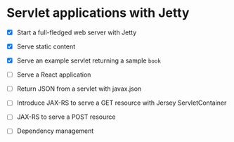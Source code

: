 # Servlet applications with Jetty

* [x] Start a full-fledged web server with Jetty
* [x] Serve static content
* [x] Serve an example servlet returning a sample `book`
* [ ] Serve a React application
* [ ] Return JSON from a servlet with javax.json
* [ ] Introduce JAX-RS to serve a GET resource with Jersey ServletContainer
* [ ] JAX-RS to serve a POST resource
* [ ] Dependency management

